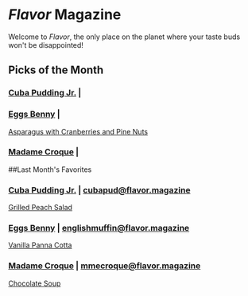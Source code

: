 # _Flavor_ Magazine

Welcome to _Flavor_, the only place on the planet where your taste buds won't be disappointed!



## Picks of the Month

### [Cuba Pudding Jr.](writer/cuba-pudding-jr.md) |



### [Eggs Benny](writer/eggs-benny.md) | 

[Asparagus with Cranberries and Pine Nuts](../recipe/feb/asparagus-with-cranberries.md)

### [Madame Croque](writer/madame-croque.md) | 



##Last Month's Favorites

### [Cuba Pudding Jr.](writer/cuba-pudding-jr.md) | cubapud@flavor.magazine

[Grilled Peach Salad](recipe/jan/grilled-peach-salad.md)

### [Eggs Benny](writer/eggs-benny.md) | englishmuffin@flavor.magazine

[Vanilla Panna Cotta](recipe/jan/vanilla-panna-cotta.md)

### [Madame Croque](writer/madame-croque.md) | mmecroque@flavor.magazine

[Chocolate Soup](recipe/jan/chocolate-soup.md)


